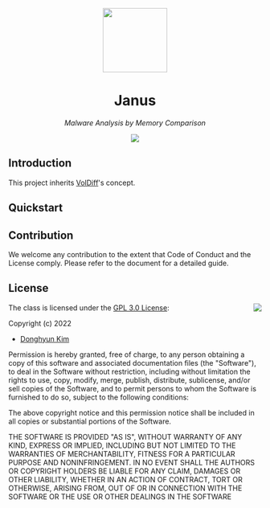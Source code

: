 <p align='center'><img src=https://user-images.githubusercontent.com/16293464/165739912-ac610420-50c5-48fb-97bd-142daec01acc.png height="128"></p>
<h1 align="center">Janus</a></h1>
<p align="center">
  <em>Malware Analysis by Memory Comparison</em>
</p>
<p align='center'>
  <a href="https://bestpractices.coreinfrastructure.org/projects/6024"><img src="https://bestpractices.coreinfrastructure.org/projects/6024/badge"></a>
</p>

## Introduction

This project inherits [VolDiff](https://github.com/H2Cyber/VolDiff)'s concept.

## Quickstart



## Contribution

We welcome any contribution to the extent that Code of Conduct and the License comply. Please refer to the document for a detailed guide.

## License

<img align="right" src="http://opensource.org/trademarks/opensource/OSI-Approved-License-100x137.png">

The class is licensed under the [GPL 3.0 License](https://opensource.org/licenses/GPL-3.0):

Copyright (c) 2022

  * [Donghyun Kim](https://twitter.com/digitalisx99)


Permission is hereby granted, free of charge, to any person obtaining a copy of this software and associated documentation files (the "Software"), to deal in the Software without restriction, including without limitation the rights to use, copy, modify, merge, publish, distribute, sublicense, and/or sell copies of the Software, and to permit persons to whom the Software is furnished to do so, subject to the following conditions:

The above copyright notice and this permission notice shall be included in all copies or substantial portions of the Software.

THE SOFTWARE IS PROVIDED "AS IS", WITHOUT WARRANTY OF ANY KIND, EXPRESS OR IMPLIED, INCLUDING BUT NOT LIMITED TO THE WARRANTIES OF MERCHANTABILITY, FITNESS FOR A PARTICULAR PURPOSE AND NONINFRINGEMENT. IN NO EVENT SHALL THE AUTHORS OR COPYRIGHT HOLDERS BE LIABLE FOR ANY CLAIM, DAMAGES OR OTHER LIABILITY, WHETHER IN AN ACTION OF CONTRACT, TORT OR OTHERWISE, ARISING FROM, OUT OF OR IN CONNECTION WITH THE SOFTWARE OR THE USE OR OTHER DEALINGS IN THE SOFTWARE

